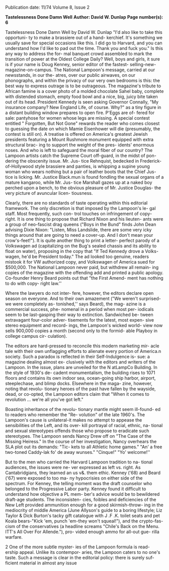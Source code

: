 Publication date: 11/74
Volume 8, Issue 2

**Tastelessness Done Damn Well**
**Author: David W. Dunlap**
**Page number(s): 6**

Tastelessness Done Damn Well 
by David W. Dunlap 
"I'd also like to take this opportuni-
ty to make a brassiere out of a hand-
kerchief. It's something we usually 
save for special occasions like this. I 
did go to Harvard, and you can 
understand how I'd like to pad out 
the time. Thank you and fuck you." 
Is this any way to address the for-
mal banquet crowd assembled to 
mark the transition of power at the 
Oldest College Daily? Well, boys and 
girls, it sure is if your name is Doug 
Kenney, senior editor of the fastest-
selling-new-magazine-on-campus. 
The National Lampoon's message, 
carried at our newsstands, in our the-
atres, over our public airwaves, on 
our phonographs, and within the 
privacy of our very own bedrooms is 
this: the best way to express outrage 
is to be outrageous. 
The magazine's tribute to African 
famine is a cover photo of a molded 
chocolate Sahel baby, complete with 
distended stomach, empty food bowl 
and a nice, big, juicy bite taken out 
of its head. President Kennedy is 
seen asking Governor Connally, "My 
insurance company? New England 
Life, of course. Why?" as a tiny 
figure in a distant building window 
prepares to open fire. P'Eggs are of-
fered for sale: pantyhose for women 
whose legs are missing. A special 
contest entitled " Forgotten, But Not 
Gone" rewards the reader who comes 
closest to guessing the date on which 
Mamie Eisenhower will die 
(presumably, the contest is still on). 
A treatise is offered on America's 
greatest Jewish presidents featuring 
a Mount Rushmore monument 
equipped with extra structural brac-
ing to support the weight of the pres-
idents' enormous noses. 
And who is left to safeguard the 
moral fiber of our country? The 
Lampoon artists catch the Supreme 
Court off-guard, in the midst of pon-
dering the obscenity issue. Mr. Jus-
tice Rehnquist, bedecked in Frederick-
of-Hollywood style brassiere and 
panties, is whipping a supine young 
woman who wears nothing but a pair 
of leather boots that the Chief Jus-
tice is licking. Mr. Justice Black.mun 
is found fondling the sexual organs 
of a mature kangaroo, while Mr. Jus-
tice Marshall gazes up at a naked boy 
perched upon a bench, to the obvious 
pleasure of Mr. Justice Douglas-
the very picture of avuncular licen-
tiousness. 


Clearly, there are no standards of 
taste operating within this editorial 
framework. The only discretion is 
that imposed by the Lampoon's le-
gal staff. Most frequently, such con-
trol touches on infringement of copy-
right. It is one thing to propose 
that Richard Nixon and his lieuten-
ants were a group of neo-fascist drag 
queens ("Boys in the Bund" finds 
John Dean advising Dixie Nixon: 
"Listen, Miss Landslide, there are 
some very icky things around that 
are going to need a cover-up. And I 
don't mean your crow's-feet!"). It is 
quite another thing to print a letter-
perfect parody of a Volkswagen ad 
(capitalizing on the Bug's sealed 
chassis and its ability to float on 
water), proposing in the copy that 
"If Ted Kennedy drove a Volks-
wagen, he'd be President today." 
The ad looked too genuine, readers 
mistook it for VW authorized copy, 
and Volkswagen of America sued for 
$500,000. The National Lampoon 
never paid, but withdrew all remain-
ing copies of the magazine with the 
offending add and printed a public 
apology. Co-founder Henry Beard 
points out that "the First Amend-
ment has nothing to do with copy-
right law.'' 

Where the lawyers do not inter-
fere, however, the editors declare 
open season on everyone. And to 
their own amazement ("We weren't 
surprised-we were completely as-
tonished,'' says Beard), the mag-
azine is a commercial success, phe-
nomenal in a period when most per-
iodicals seem to be last-gasping their 
way to extinction. Sandwiched be-
tween extravagant four-color adver-
tisements for the latest, most expen-
sive stereo equipment and record-
ings, the Lampoon's wicked world-
view now sells 900,000 copies a 
month (second only to the formid-
able Playboy in college campus cir-
culation). 

The editors are hard-pressed to 
reconcile this modern marketing mir-
acle tale with their own unflagging 
efforts to alienate every portion of 
America.n society. Such a paradox is 
reflected in their Self-Indulgence is-
sue: a magazine dealing almost ex-
clusively with the editors and writers 
of the Lampoon. In the issue, plans 
are unveiled for the N atLampCo 
Building. In the style of 1930's de-
cadent monumentalism, the building 
rises to 1071 floors and contains its 
own indoor sea, ocean-going ship 
harbor, airport, steeplechase, and 
blimp docks. Elsewhere in the maga-
zine, however, noting that revolu-
tionary heroes of the past have fallen 
by the wayside, dead, or co-opted, 
the Lampoon editors claim that 
"When it comes to revolution ... we're 
all you've got left." 

Boasting inheritance of the revolu-
tionary mantle might seem ill-found-
ed to readers who remember the "Re-
volution" of the late 1960's. The 
Lampoon's cause is unilateral-it 
makes no attempt to appease the 
sensibilities of the Left, and its over-
kill portrayal of racial, ethnic, na-
tional and sexual stereotypes offends 
those who propose to eradicate such 
stereotypes. The Lampoon sends 
Nancy Drew off on "The Case of the 
Missing Heiress." In the course of 
her investigation, Nancy overhears 
the SLA plot out its demands: "Tic-
kets to all Athletic home games." 
"An' a free two-toned Caddy-lak fo' 
de away wunses." "Cinque!" "Yo' 
welcome!'' 

But to the men who carried the 
Harvard Lampoon tradition to na-
tional audiences, the issues were ne-
ver expressed as left vs. right. As 
Cantabridgians, they learned an us 
v&. them ethic. Kenney ('68) and 
Beard ('67) were exposed to too ma-
ny hypocrisies on either side of the 
spectrum. For Kenney, the telling 
moment was the draft counselor who 
belonged to the Progressive Labor 
party. Kenney found it difficult to 
understand how objective a PL mem-
ber's advice would be to bewildered 
draft-age students. The inconsisten-
cies, foibles and deficiencies of the 
New Left provided ammunition 
enough for a good skirmish-throw-
ing in the mediocrity of middle 
America (June Allyson's guide to a 
boring lifestyle; Liz Taylor & Dick 
Burton's tacky gift catalogue with 
J .F .K. toilet seats and pet Koala 
bears-"Kick 'em, punch 'em-they 
won't squeal!"), and the crypto-fas-
cism of the conservatives (a headline 
screams "Chile's Back on the Menu. 
ITT's All Over For Allende."), pro-
vided enough ammo for all-out gue-
rilla warfare. 

2 
One of the more subtle myster-
ies of the Lampoon formula is read-
ership appeal. Unlike its contempor-
aries, the Lampoon caters to no one's 
taste. Such a message is clear in the 
editorial policy: there is surely suf-
ficient material in almost any issue